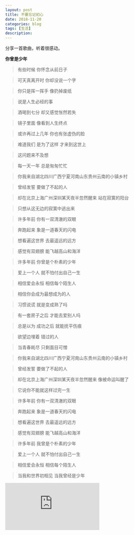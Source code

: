 ```yaml
---
layout: post
title: 不要忘记初心
date: 2018-11-20
categories: blog
tags: [生活]
description: 
---
```


分享一首歌曲，听着很感动。


**你曾是少年**


>有些时候 你怀念从前日子

>可天真离开时 你却没说一个字

>你只是挥一挥手 像扔掉废纸

>说是人生必经的事

>酒喝到七分 却又感觉怅然若失

>镜子里面 像看到人生终点

>或许再过上几年 你也有张虚伪的脸

>难道我们 是为了这样 才来到这世上

>这问题来不及想

>每一天一年 总是匆匆忙忙

>你我来自湖北四川广西宁夏河南山东贵州云南的小镇乡村

>曾经发誓 要做了不起的人

>却在北京上海广州深圳某天夜半忽然醒来 站在寂寞的阳台

>只想从这无边的寂寞中逃出来

>许多年前 你有一双清澈的双眼

>奔跑起来 象是一道春天的闪电

>想看遍这世界 去最遥远的远方

>感觉有双翅膀 能飞越高山和海洋

>许多年前 你曾是个朴素的少年

>爱上一个人 就不怕付出自己一生

>相信爱会永恒 相信每个陌生人

>相信你会成为最想成为的人

>习惯说谎 就是变成熟了吗

>有一套房子之后 才能去爱别人吗

>总是以为 成功之后 就能抚平伤痕

>欲望边埋着 错过的人

>当青春耗尽 只剩面目可憎

>你我来自湖北四川广西宁夏河南山东贵州云南的小镇乡村

>曾经发誓 要做了不起的人

>却在北京上海广州深圳某天夜半忽然醒来 像被命运叫醒了

>它说你不能就这样过完一生

>许多年前 你有一双清澈的双眼

>奔跑起来 象是一道春天的闪电

>想看遍这世界 去最遥远的远方

>感觉有双翅膀 能飞越高山和海洋

>许多年前 我曾是个朴素的少年

>爱上一个人 就不怕付出自己一生

>相信爱会永恒 相信每个陌生人

>当我和世界初相见 当我曾经是少年


<iframe id="b" class="b video_pc" src="https://www.bilibili.com/html/player.html?aid=2366913&as_wide=1" frameborder="0" allowfullscreen="true">
</iframe>


